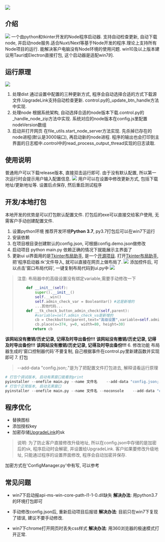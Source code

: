 ![](./images/exe_03.png)
## 介绍
![](./images/exe_02.png)
一个由python和tkinter开发的Node程序启动器. 支持自动检查更新, 自动下载node, 并启动node服务.适合Nuxt/Next等基于Node开发的程序.理论上支持所有Node项目的运行.
能解决客户电脑没有Node环境的使用问题. win10及以上版本建议用Tauri或Electron直接打包, 这个启动器是适配win7的.

## 运行原理
![](./images/code_line.png)
1. 处理dist
通过设置中配置的三种更新方式, 程序会自动选择合适的方式下载源文件.UpgradeLink支持自动检查更新.
control.py的_update_btn_handle方法中实现.
2. 处理node
根据系统架构, 自动选择合适的node版本下载.control.py的_handle_node_zip方法中实现.
系统对应的node版本在config.js里配置nodeVersion数组
3. 启动并打开网页
在file_utils.start_node_server方法实现. 先杀掉已存在的node进程(默认是3000端口), 再启动新的node进程. 程序的输出也会打印到主界面的日志框中.control中的read_process_output_thread实现的日志读取.

## 使用说明
普通用户可以下载release版本, 直接双击运行即可. 
由于没有默认配置, 所以第一次运行时会提示用户输入配置信息.
![](./images/exe_01.png)
用户可以在设置中修改更新方式, 包括下载地址/更新地址等.
设置后点保存, 然后重启测试程序

## 开发/本地打包
本地开发的优势是可以打包默认配置文件. 打包后的exe可以直接交给客户使用, 无需客户手动创建配置文件.
1. 设置python环境
推荐开发环境**Python 3.7**, py3.7打包后可以在win7下运行
2. 安装依赖
3. 在项目根目录创建默认的config.json, 可根据config.demo.json做修改
4. 启动项目
python main.py
依赖正确的情况下就能展示主界面了
5. 更新ui
ui界面用的是[Tkinter布局助手](https://www.pytk.net/), 是一个[开源项目](https://github.com/iamxcd/tkinter-helper).
打开[Tkinter布局助手](https://www.pytk.net/), 把'程序启动器.tk'文件导入, 就可以直接在网页上做布局了.
![](./images/tk-helper01.png)
添加控件后, 可以点击'窗口布局代码', 一键复制布局代码到ui.py中
![](./images/tk-helper02.png)
> 注意:
布局器中的高级设置没有绑定variable,需要手动修改一下
> ```python
>     def __init__(self):
>         super().__init__()
>         self.__win()
>         self.admin_check_var = BooleanVar() #这是新增的
>         ...其他代码...
>     def __tk_check_button_admin_check(self,parent):
>         #variable=self.admin_check_va是新增的
>         cb = Checkbutton(parent,text="高级设置",variable=self.admin_check_var)
>         cb.place(x=374, y=0, width=80, height=30)
>        return cb
> ```
**该网站没有撤销/历史记录, 记得及时导出备份!!!**
**该网站没有撤销/历史记录, 记得及时导出备份!!!**
**该网站没有撤销/历史记录, 记得及时导出备份!!!**
6. 修改功能
布局器生成的'窗口控制器代码'不要复制, 自己根据事件在control.py里新建函数并实现即可
7. 打包
> --add-data "config.json;."是为了把配置文件打包进去, 解释请看运行原理
```python
# 打包个调试版本, 启动有黑窗口能看到print
pyinstaller --onefile main.py --name 文件名    --add-data "config.json;."
# 打包个正常版本, 启动无黑窗口
pyinstaller --onefile main.py --name 文件名 --noconsole    --add-data "config.json;."

```

## 程序优化
* 替换图标
* 添加授权key
* 加密存储[UpgradeLink](http://upgrade.toolsetlink.com/)的sk
> 说明: 为了防止客户直接修改升级地址, 所以在config.json中存储的是加密后的sk, 程序启动时会解密, 并设置给UpgradeLink. 客户如果要修改升级地址, 只能通过程序的设置界面修改, 程序会自动加密并保存.

加密方式在'ConfigManager.py'中有写, 可以参考


## 常见问题
* win7下启动报api-ms-win-core-path-l1-1-0.dll缺失
**解决办法**: 用python3.7的环境打包即可

* 手动修改config.json后, 重新启动项目后报错
**解决办法**: 目前只在win7下复现了错误, 建议不要手动修改.

* win7下chrome打开网页时丢失css样式
**解决办法**: 用360浏览器的极速模式打开正常. 


